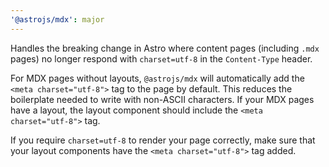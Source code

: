 ```yaml
---
'@astrojs/mdx': major
---
```


Handles the breaking change in Astro where content pages (including `.mdx` pages) no longer respond with `charset=utf-8` in the `Content-Type` header.

For MDX pages without layouts, `@astrojs/mdx` will automatically add the `<meta charset="utf-8">` tag to the page by default. This reduces the boilerplate needed to write with non-ASCII characters. If your MDX pages have a layout, the layout component should include the `<meta charset="utf-8">` tag.

If you require `charset=utf-8` to render your page correctly, make sure that your layout components have the `<meta charset="utf-8">` tag added.
